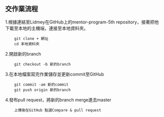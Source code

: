 ## 交作業流程

1.根據連結至Lidmey在GitHub上的mentor-program-5th repository，接著把他下載至本地的主機端，連接至本地資料夾。
```
    git clone + 網址
    cd 本地資料夾
```
2.開啟新的branch
```
    git checkout -b 新的branch
```
3.在本地檔案寫完作業儲存並更新commit至GitHub
```
    git commit -am 新的commit
    git push origin 新的branch
```
4.發布pull request，將新的branch merge進去master
```
    上傳後在GitHub 點選Compare & pull request
```

